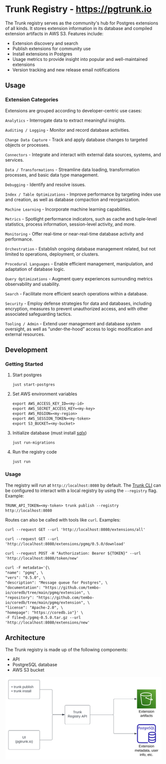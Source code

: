 # Trunk Registry - https://pgtrunk.io
The Trunk registry serves as the community's hub for Postgres extensions of all kinds. It stores extension information
in its database and compiled extension artifacts in AWS S3. Features include:

- Extension discovery and search
- Publish extensions for community use
- Install extensions in Postgres
- Usage metrics to provide insight into popular and well-maintained extensions
- Version tracking and new release email notifications

## Usage
### Extension Categories
Extensions are grouped according to developer-centric use cases:

`Analytics` - Interrogate data to extract meaningful insights.

`Auditing / Logging` - Monitor and record database activities.

`Change Data Capture` - Track and apply database changes to targeted objects or processes.

`Connectors` - Integrate and interact with external data sources, systems, and services.

`Data / Transformations` - Streamline data loading, transformation processes, and basic data type management.

`Debugging` - Identify and resolve issues.

`Index / Table Optimizations` - Improve performance by targeting index use and creation, as well as database compaction and reorganization.

`Machine Learning` - Incorporate machine learning capabilities.

`Metrics` - Spotlight performance indicators, such as cache and tuple-level statistics, process information,  session-level activity, and more.

`Monitoring` - Offer real-time or near-real-time database activity and performance.

`Orchestration` - Establish ongoing database management related, but not limited to operations, deployment, or clusters.

`Procedural Languages` - Enable efficient management, manipulation, and adaptation of database logic.

`Query Optimizations` - Augment query experiences surrounding metrics observability and usability.

`Search` - Facilitate more efficient search operations within a database.

`Security` - Employ defense strategies for data and databases, including encryption, measures to prevent unauthorized access, and with other associated safeguarding tactics.

`Tooling / Admin` - Extend user management and database system oversight, as well as “under-the-hood” access to logic modification and external resources.

## Development
### Getting Started

1. Start postgres
    ```
    just start-postgres
    ```

2. Set AWS environment variables
    ```
    export AWS_ACCESS_KEY_ID=<my-id>
    export AWS_SECRET_ACCESS_KEY=<my-key>
    export AWS_REGION=<my-region>
    export AWS_SESSION_TOKEN=<my-token>
    export S3_BUCKET=<my-bucket>
    ```

3. Initialize database (must install [sqlx](https://crates.io/crates/sqlx-cli))
    ```
    just run-migrations
    ```

4. Run the registry code
    ```
    just run
    ```

### Usage
The registry will run at `http://localhost:8080` by default. The [Trunk CLI](../cli) can be configured to interact with
a local registry by using the `--registry` flag. Example:
```shell
TRUNK_API_TOKEN=<my-token> trunk publish --registry http://localhost:8080
```

Routes can also be called with tools like `curl`. Examples:
```shell
curl --request GET --url 'http://localhost:8080/extensions/all'
```

```shell
curl --request GET --url 'http://localhost:8080/extensions/pgmq/0.5.0/download'
```

```shell
curl --request POST -H "Authorization: Bearer ${TOKEN}" --url 'http://localhost:8080/token/new'
```

```shell
curl -F metadata='{\
"name": "pgmq", \
"vers": "0.5.0", \
"description": "Message queue for Postgres", \
"documentation": "https://github.com/tembo-io/coredb/tree/main/pgmq/extension", \
"repository": "https://github.com/tembo-io/coredb/tree/main/pgmq/extension", \
"license": "Apache-2.0", \
"homepage": "https://coredb.io"}' \
-F file=@./pgmq-0.5.0.tar.gz --url 'http://localhost:8080/extensions/new'
```

## Architecture
The Trunk registry is made up of the following components:
- API
- PostgreSQL database
- AWS S3 bucket

![architecture.svg](../assets/architecture.svg)
